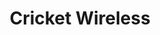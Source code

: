 ---
title: "Cricket Wireless"
url: /phoenix/cricket-wireless-north-75th-avenue/
shop: mobile phone
---